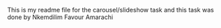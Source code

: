 This is my readme file for the carousel/slideshow task and this task was done by Nkemdilim Favour Amarachi

